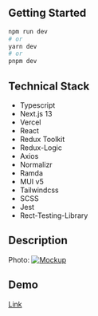## Getting Started
```bash
npm run dev
# or
yarn dev
# or
pnpm dev
```
## Technical Stack
- Typescript
- Next.js 13
- Vercel
- React
- Redux Toolkit
- Redux-Logic
- Axios
- Normalizr
- Ramda
- MUI v5
- Tailwindcss
- SCSS
- Jest
- Rect-Testing-Library

## Description
Photo: [![Mockup](https://drive.google.com/file/d/1sGZBC0GApGbAYJmCOdX1P1bqg24gSaMe/view?usp=sharing "Mockup")](https://drive.google.com/file/d/1sGZBC0GApGbAYJmCOdX1P1bqg24gSaMe/view?usp=sharing "Mockup")

## Demo
[Link](https://next-redux-ts-logic-mui.vercel.app/p:// "Link")



